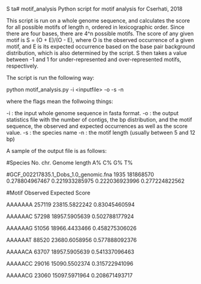  S ta# motif_analysis
Python script for motif analysis for Cserhati, 2018

This script is run on a whole genome sequence, and calculates the score for all possible motifs of length n, ordered in lexicographic order. Since there are four bases, there are 4^n possible motifs. The score of any given motif is S = (O + E)/(O - E), where O is the observed occurrence of a given motif, and E is its expected occurrence based on the base pair background distribution, which is also determined by the script. S then takes a value between -1 and 1 for under-represented and over-represented motifs, respectively.

The script is run the following way:

python motif_analysis.py -i \<inputfile\> -o <outputfile> -s <species name> -n <motif length>
  
where the flags mean the follwoing things:

-i : the input whole genome sequence in fasta format.
-o : the output statistics file with the number of contigs, the bp distribution, and the motif sequence, the observed and expected occurrences as well as the score value.
-s : the species name
-n : the motif length (usually between 5 and 12 bp)

A sample of the output file is as follows:

#Species        No. chr.        Genome length   A%      C%      G%      T%

#GCF_002217835.1_Dobs_1.0_genomic.fna   1935    181868570       0.278804967467  0.221933285975  0.222036923996  0.277224822562

#Motif  Observed        Expected        Score

AAAAAAA 257119  23815.5822242   0.83045460594

AAAAAAC 57298   18957.5905639   0.502788177924

AAAAAAG 51056   18966.4433466   0.458275306026

AAAAAAT 88520   23680.6058956   0.577888092376

AAAAACA 63707   18957.5905639   0.541337096463

AAAAACC 29016   15090.5502374   0.315722941096

AAAAACG 23060   15097.5971964   0.208671493717

